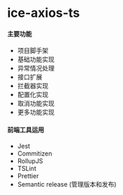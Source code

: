 # ice-axios-ts


#### 主要功能
+ 项目脚手架
+ 基础功能实现
+ 异常情况处理
+ 接口扩展
+ 拦截器实现
+ 配置化实现
+ 取消功能实现
+ 更多功能实现


#### 前端工具运用

+ Jest
+ Commitizen
+ RollupJS
+ TSLint
+ Prettier
+ Semantic release (管理版本和发布)

